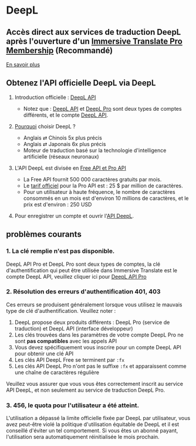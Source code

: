 # DeepL

## Accès direct aux services de traduction DeepL après l'ouverture d'un [Immersive Translate Pro Membership](https://immersivetranslate.com/en/pricing/) (Recommandé)

[En savoir plus](https://immersivetranslate.com/en/pricing/)

## Obtenez l'API officielle DeepL via DeepL

1. Introduction officielle : [DeepL API](https://www.deepl.com/en/pro#developer)

   - Notez que : [DeepL API](https://www.deepl.com/en/pro#developer) et [DeepL Pro](https://www.deepl.com/pro) sont deux types de comptes différents, et le compte [DeepL API](https://www.deepl.com/en/pro/select-country#developer).

2. [Pourquoi](https://www.deepl.com/en/whydeepl) choisir DeepL ?

   - Anglais ⇄ Chinois 5x plus précis
   - Anglais ⇄ Japonais 6x plus précis
   - Moteur de traduction basé sur la technologie d'intelligence artificielle (réseaux neuronaux)

3. L'API DeepL est divisée en [Free API et Pro API](https://www.deepl.com/en/pro#developer)

   - La Free API fournit 500 000 caractères gratuits par mois.
   - Le [tarif officiel](https://www.deepl.com/en/pro#developer) pour la Pro API est : 25 $ par million de caractères.
   - Pour un utilisateur à haute fréquence, le nombre de caractères consommés en un mois est d'environ 10 millions de caractères, et le prix est d'environ : 250 USD

4. Pour enregistrer un compte et ouvrir l'[API DeepL](https://www.deepl.com/en/pro#developer).

## problèmes courants

### 1. La clé remplie n'est pas disponible.

DeepL API Pro et DeepL Pro sont deux types de comptes, la clé d'authentification qui peut être utilisée dans Immersive Translate est le compte DeepL API, veuillez cliquer ici pour [DeepL API Pro](https://www.deepl.com/en/pro/select-country#developer)

### 2. Résolution des erreurs d'authentification 401, 403

Ces erreurs se produisent généralement lorsque vous utilisez le mauvais type de clé d'authentification. Veuillez noter :

1. DeepL propose deux produits différents : DeepL Pro (service de traduction) et DeepL API (interface développeur)
2. Les clés trouvées dans les paramètres de votre compte DeepL Pro ne sont **pas compatibles** avec les appels API
3. Vous devez spécifiquement vous inscrire pour un compte DeepL API pour obtenir une clé API
4. Les clés API DeepL Free se terminent par `:fx`
5. Les clés API DeepL Pro n'ont pas le suffixe `:fx` et apparaissent comme une chaîne de caractères régulière

Veuillez vous assurer que vous vous êtes correctement inscrit au service API DeepL, et non seulement au service de traduction DeepL Pro.

### 3. 456, le quota pour l'utilisateur a été atteint.

L'utilisation a dépassé la limite officielle fixée par DeepL par utilisateur, vous avez peut-être violé la politique d'utilisation équitable de DeepL et il est conseillé d'éviter un tel comportement. Si vous êtes un abonné payant, l'utilisation sera automatiquement réinitialisée le mois prochain.
